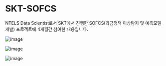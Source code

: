 # SKT-SOFCS
NTELS Data Scientist로서 SKT에서 진행한 SOFCS(과금정책 이상탐지 및 예측모델 개발) 프로젝트에 4개월간 참여한 내용입니다. 


![image](https://user-images.githubusercontent.com/37789148/116636092-70a7c400-a99b-11eb-9c48-2c0a963fa045.png)


![image](https://user-images.githubusercontent.com/37789148/116635980-2888a180-a99b-11eb-824d-ad178d5a44ae.png)


![image](https://user-images.githubusercontent.com/37789148/116636329-10655200-a99c-11eb-87bc-320b33042796.png)

